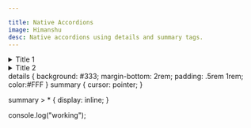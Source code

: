 ```yaml
---

title: Native Accordions
image: Himanshu
desc: Native accordions using details and summary tags.
---
```



<html-code>
    <details>  
        <summary>Title 1</summary> 
        Lorem ipsum dolor sit amet, consectetur adipiscing elit, sed do eiusmod tempor incididunt ut labore et dolore magna aliqua.
    </details> 
     <details>  
        <summary>Title 2</summary> 
        Lorem ipsum dolor sit amet, consectetur adipiscing elit, sed do eiusmod tempor incididunt ut labore et dolore magna aliqua.
    </details> 
</html-code>

</css-code>
details {
  background: #333; 
  margin-bottom: 2rem;
  padding: .5rem 1rem;
  color:#FFF
}
summary {
  cursor: pointer;
}

summary > * {
  display: inline;
}
</css-code>

<js-code>
    console.log("working");
</js-code>